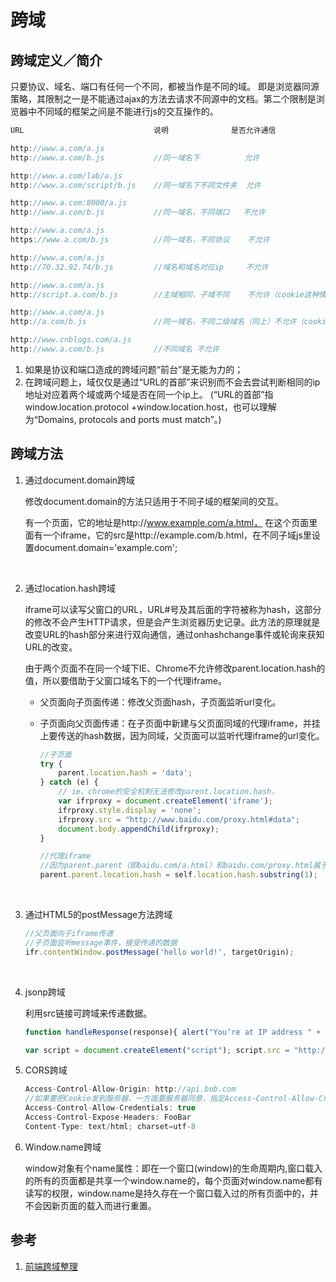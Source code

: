 # 跨域

## 跨域定义／简介

只要协议、域名、端口有任何一个不同，都被当作是不同的域。
即是浏览器同源策略，其限制之一是不能通过ajax的方法去请求不同源中的文档。第二个限制是浏览器中不同域的框架之间是不能进行js的交互操作的。

```Javascript
URL                             说明              是否允许通信

http://www.a.com/a.js
http://www.a.com/b.js           //同一域名下          允许

http://www.a.com/lab/a.js
http://www.a.com/script/b.js    //同一域名下不同文件夹  允许

http://www.a.com:8000/a.js
http://www.a.com/b.js           //同一域名，不同端口   不允许

http://www.a.com/a.js
https://www.a.com/b.js          //同一域名，不同协议    不允许

http://www.a.com/a.js
http://70.32.92.74/b.js         //域名和域名对应ip     不允许

http://www.a.com/a.js
http://script.a.com/b.js        //主域相同，子域不同    不允许（cookie这种情况下也不允许访问）

http://www.a.com/a.js
http://a.com/b.js               //同一域名，不同二级域名（同上）不允许（cookie这种情况下也不允许访问）

http://www.cnblogs.com/a.js
http://www.a.com/b.js           //不同域名 不允许
```

1. 如果是协议和端口造成的跨域问题“前台”是无能为力的；
2. 在跨域问题上，域仅仅是通过“URL的首部”来识别而不会去尝试判断相同的ip地址对应着两个域或两个域是否在同一个ip上。
   (“URL的首部”指window.location.protocol +window.location.host，也可以理解为“Domains, protocols and ports must match”。)


## 跨域方法

1. 通过document.domain跨域

   修改document.domain的方法只适用于不同子域的框架间的交互。

   有一个页面，它的地址是http://www.example.com/a.html， 在这个页面里面有一个iframe，它的src是http://example.com/b.html，在不同子域js里设置document.domain='example.com';

   ​

2. 通过location.hash跨域

   iframe可以读写父窗口的URL，URL#号及其后面的字符被称为hash，这部分的修改不会产生HTTP请求，但是会产生浏览器历史记录。此方法的原理就是改变URL的hash部分来进行双向通信，通过onhashchange事件或轮询来获知URL的改变。

   由于两个页面不在同一个域下IE、Chrome不允许修改parent.location.hash的值，所以要借助于父窗口域名下的一个代理iframe。

   - 父页面向子页面传递：修改父页面hash，子页面监听url变化。

   - 子页面向父页面传递：在子页面中新建与父页面同域的代理iframe，并挂上要传送的hash数据，因为同域，父页面可以监听代理iframe的url变化。

     ```javascript
     //子页面
     try {  
         parent.location.hash = 'data';  
     } catch (e) {  
         // ie、chrome的安全机制无法修改parent.location.hash，  
         var ifrproxy = document.createElement('iframe');  
         ifrproxy.style.display = 'none';  
         ifrproxy.src = "http://www.baidu.com/proxy.html#data";  
         document.body.appendChild(ifrproxy);  
     }

     //代理iframe
     //因为parent.parent（即baidu.com/a.html）和baidu.com/proxy.html属于同一个域，所以可以改变其location.hash的值  
     parent.parent.location.hash = self.location.hash.substring(1);
     ```

   ​

3. 通过HTML5的postMessage方法跨域

   ```Javascript
   //父页面向子iframe传递
   //子页面监听message事件，接受传递的数据
   ifr.contentWindow.postMessage('hello world!', targetOrigin); 
   ```

   ​

4. jsonp跨域

   利用src链接可跨域来传递数据。

   ```Javascript
   function handleResponse(response){ alert("You’re at IP address " + response.ip + ", which is in " + response.city + ", " + response.region_name); }

   var script = document.createElement("script"); script.src = "http://freegeoip.net/json/?callback=handleResponse"; document.body.insertBefore(script, document.body.firstChild);
   ```



5. CORS跨域

   ```javascript
   Access-Control-Allow-Origin: http://api.bob.com
   //如果要把Cookie发到服务器，一方面要服务器同意，指定Access-Control-Allow-Credentials字段。另一方面，开发者必须在AJAX请求中打开withCredentials属性。
   Access-Control-Allow-Credentials: true
   Access-Control-Expose-Headers: FooBar
   Content-Type: text/html; charset=utf-8
   ```



6. Window.name跨域

   window对象有个name属性：即在一个窗口(window)的生命周期内,窗口载入的所有的页面都是共享一个window.name的，每个页面对window.name都有读写的权限，window.name是持久存在一个窗口载入过的所有页面中的，并不会因新页面的载入而进行重置。


## 参考

1. [前端跨域整理][1]

   [1]: https://gold.xitu.io/post/5815f4abbf22ec006893b431 "前端跨域整理"